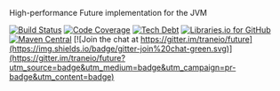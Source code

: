 High-performance Future implementation for the JVM

[![Build Status](https://travis-ci.org/traneio/future.svg?branch=master)](https://travis-ci.org/traneio/future)
[![Code Coverage](https://img.shields.io/sonar/http/sonarqube.com/io.trane:future-java/coverage.svg)](https://sonarqube.com/dashboard?id=io.trane%3Afuture)
[![Tech Debt](https://img.shields.io/sonar/http/sonarqube.com/io.trane:future-java/tech_debt.svg)](https://sonarqube.com/dashboard?id=io.trane%3Afuture)
[![Libraries.io for GitHub](https://img.shields.io/librariesio/github/traneio/future.svg)](https://libraries.io/github/traneio/future)
[![Maven Central](https://maven-badges.herokuapp.com/maven-central/io.trane/future-java/badge.svg)](https://maven-badges.herokuapp.com/maven-central/io.trane/future)
[![Join the chat at https://gitter.im/traneio/future](https://img.shields.io/badge/gitter-join%20chat-green.svg)](https://gitter.im/traneio/future?utm_source=badge&utm_medium=badge&utm_campaign=pr-badge&utm_content=badge)